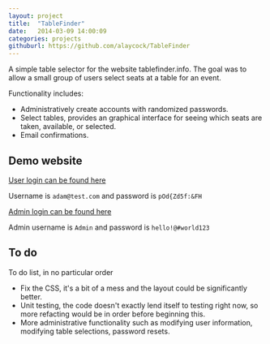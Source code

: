 ```yaml
---
layout: project
title:  "TableFinder"
date:   2014-03-09 14:00:09
categories: projects
githuburl: https://github.com/alaycock/TableFinder
---
```

A simple table selector for the website tablefinder.info. The goal was to allow a small group of users select seats at a table for an event.

Functionality includes:

 * Administratively create accounts with randomized passwords.
 * Select tables, provides an graphical interface for seeing which seats are taken, available, or selected.
 * Email confirmations.

## Demo website

[User login can be found here](http://demo.tablefinder.info)

Username is `adam@test.com` and password is `pOd{Zd5f:&FH`

[Admin login can be found here](http://demo.tablefinder.info/adminlogin.aspx)

Admin username is `Admin` and password is `hello!@#world123`

## To do

To do list, in no particular order

 * Fix the CSS, it's a bit of a mess and the layout could be significantly better.
 * Unit testing, the code doesn't exactly lend itself to testing right now, so more refacting would be in order before beginning this.
 * More administrative functionality such as modifying user information, modifying table selections, password resets.

[TableFinder]:    http://tablefinder.info
